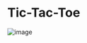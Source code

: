 # Tic-Tac-Toe

![image](https://github.com/MrGoodo/Tic-Tac-Toe/assets/110602771/c969e4c7-f9c8-45f4-86ed-a7af13222296)
